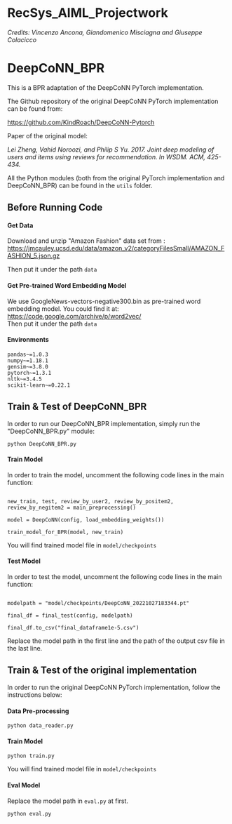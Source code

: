 # RecSys_AIML_Projectwork

_Credits: Vincenzo Ancona, Giandomenico Misciagna and Giuseppe Colacicco_
# DeepCoNN_BPR
This is a BPR adaptation of the DeepCoNN PyTorch implementation.

The Github repository of the original DeepCoNN PyTorch implementation can be found from:

https://github.com/KindRoach/DeepCoNN-Pytorch

Paper of the original model:

_Lei Zheng, Vahid Noroozi, and Philip S Yu. 2017. Joint deep modeling of users and items using reviews for recommendation. In WSDM. ACM, 425-434._

All the Python modules (both from the original PyTorch implementation and DeepCoNN_BPR) can be found in the `utils` folder.
## Before Running Code

#### Get Data
Download and unzip "Amazon Fashion" data set from :  
https://jmcauley.ucsd.edu/data/amazon_v2/categoryFilesSmall/AMAZON_FASHION_5.json.gz 

Then put it under the path `data`

#### Get Pre-trained Word Embedding Model
We use GoogleNews-vectors-negative300.bin as pre-trained word embedding model.
You could find it at:  
https://code.google.com/archive/p/word2vec/  
Then put it under the path `data`

#### Environments
```
pandas~=1.0.3
numpy~=1.18.1
gensim~=3.8.0
pytorch~=1.3.1
nltk~=3.4.5
scikit-learn~=0.22.1
```

## Train & Test of DeepCoNN_BPR

In order to run our DeepCoNN_BPR implementation, simply run the "DeepCoNN_BPR.py" module:
```
python DeepCoNN_BPR.py
```

#### Train Model
In order to train the model, uncomment the following code lines in the main function:

```

new_train, test, review_by_user2, review_by_positem2, review_by_negitem2 = main_preprocessing()
    
model = DeepCoNN(config, load_embedding_weights())
    
train_model_for_BPR(model, new_train)

```
You will find trained model file in `model/checkpoints`

#### Test Model
In order to test the model, uncomment the following code lines in the main function:

```

modelpath = "model/checkpoints/DeepCoNN_20221027183344.pt"
    
final_df = final_test(config, modelpath)
    
final_df.to_csv("final_dataframe1e-5.csv")

```

Replace the model path in the first line and the path of the output csv file in the last line.

###

## Train & Test of the original implementation

In order to run the original DeepCoNN PyTorch implementation, follow the instructions below:

#### Data Pre-processing
```
python data_reader.py
```

#### Train Model
```
python train.py
```
You will find trained model file in `model/checkpoints`

#### Eval Model  
Replace the model path in `eval.py` at first.
```
python eval.py

